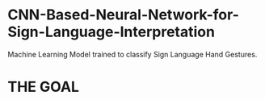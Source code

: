 # CNN-Based-Neural-Network-for-Sign-Language-Interpretation
Machine Learning Model trained to classify Sign Language Hand Gestures.

<h1> THE GOAL </h1>

